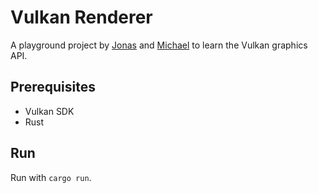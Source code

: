 # Vulkan Renderer

A playground project by [Jonas](https://github.com/Shemnei) and [Michael](https://github.com/michidk) to learn the Vulkan graphics API.

## Prerequisites
- Vulkan SDK
- Rust

## Run
Run with `cargo run`.
